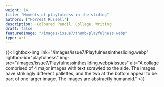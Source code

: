```yaml
---
weight: 14
title: "Moments of playfulness in the sliding"
authors: ["Forrest Russell"]
description:  Coloured Pencil, Collage, Writing
draft: false
featuredImage: "/images/issue7/thumb/playfulness.webp"
type: art
---
```


{{< lightbox-img link="/images/issue7/Playfulnessinthesliding.webp" lightbox-id="playfulness" img-src="/images/issue7/Playfulnessinthesliding.webp#issues" alt="A collage comprised of 4 major images with text scrawled to the side. The images have strikingly different pallettes, and the two at the bottom appear to be part of one larger image. The images are abstractly humanoid." >}}
